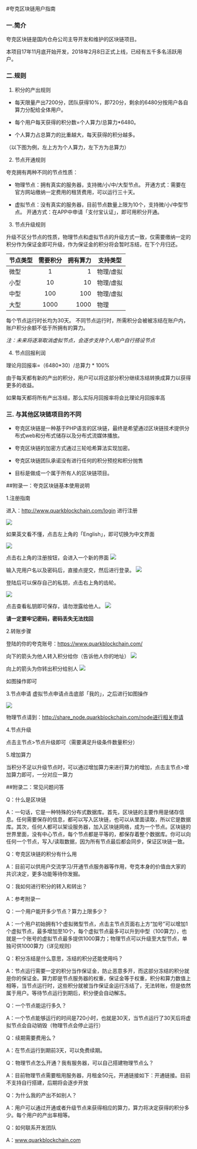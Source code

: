 #夸克区块链用户指南

### 一.简介

夸克区块链是国内仓舟公司主导开发和维护的区块链项目。

本项目17年11月底开始开发，2018年2月8日正式上线，已经有五千多名活跃用户。

### 二.规则

1. 积分的产出规则

- 每天限量产出7200分，团队获得10%，即720分，剩余的6480分按用户各自算力分配给全体用户。

- 每个用户每天获得的积分数=个人算力/总算力*6480。

- 个人算力占总算力的比重越大，每天获得的积分越多。

（以下图为例，左上方为个人算力，左下方为总算力）



2. 节点开通规则

夸克拥有两种不同的节点性质：

- 物理节点：拥有真实的服务器，支持微/小/中/大型节点。
开通方式：需要在官方网站缴纳一定费用的租赁费用，可以运行三十天。

- 虚拟节点：没有真实的服务器，目前节点数量上限为10个，支持微/小/中型节点。
开通方式：在APP中申请「支付宝认证」，即可用积分开通。
3. 节点升级规则

升级不区分节点的性质，物理节点和虚拟节点的升级方式一致，仅需要缴纳一定的积分作为保证金即可升级，作为保证金的积分将会暂时冻结，在下个月归还。

| 节点类型        | 需要积分           | 拥有算力  | 支持类型|
| ------------- |:-------------:| -----:|  -------------|
| 微型         | 1               | 1 | 物理/虚拟|
| 小型      | 10      |   10 |物理/虚拟|
| 中型 | 100      |   100 |物理/虚拟|
|大型| 1000|1000|物理|

每个节点运行时长均为30天。
不同节点运行时，所需积分会被被冻结在账户内，账户积分余额不低于所拥有的算力。

*注：未来将逐渐取消虚拟节点，会逐步支持个人用户自行搭设节点*

4. 节点回报利润

理论月回报率=（6480*30）/总算力 * 100%

由于每天都有新的产出的积分，用户可以将这部分积分继续冻结转换成算力以获得更多的收益。

如果每天都将所有产出冻结，那么实际月回报率将会比理论月回报率高

### 三. 与其他区块链项目的不同

- 夸克区块链是一种基于PHP语言的区块链，最终是希望通过区块链技术提供分布式web和分布式储存以及分布式流媒体播放。

- 夸克区块链的加密方式通过三轮哈希算法实现加密。

- 夸克区块链团队承诺没有进行任何的积分预挖和积分抛售

- 目标是做成一个属于所有人的区块链项目。

##附录一：夸克区块链基本使用说明

1.注册指南

进入：http://www.quarkblockchain.com/login 进行注册

![](https://upload-images.jianshu.io/upload_images/10632197-cad89ac0ac0626bf.png?imageMogr2/auto-orient/strip%7CimageView2/2/w/1240)


如果英文看不懂，点击左上角的「English」，即可切换为中文界面

![](https://upload-images.jianshu.io/upload_images/10632197-86ab2e87f6ab3fee.png?imageMogr2/auto-orient/strip%7CimageView2/2/w/1240)

点击右上角的注册按钮，会进入一个新的界面
![](https://upload-images.jianshu.io/upload_images/10632197-a6ba75ba96e26b87.png?imageMogr2/auto-orient/strip%7CimageView2/2/w/1240)


输入完用户名以及密码后，直接点提交，然后进行登录。
![](https://upload-images.jianshu.io/upload_images/10632197-a3134be768d69125.png?imageMogr2/auto-orient/strip%7CimageView2/2/w/1240)

登陆后可以保存自己的私钥，点击右上角的齿轮。

![](https://upload-images.jianshu.io/upload_images/10632197-29b04d7dbcec38dc.png?imageMogr2/auto-orient/strip%7CimageView2/2/w/1240)

点击查看私钥即可保存，请勿泄露给他人。
![](https://upload-images.jianshu.io/upload_images/10632197-80e73652e9dbea0b.png?imageMogr2/auto-orient/strip%7CimageView2/2/w/1240)


**请一定要牢记密码，密码丢失无法找回**


2.转账步骤

登陆的你的夸克账号：https://www.quarkblockchain.com/


向下的箭头为他人转入积分给你（告诉他人你的地址）
![](https://upload-images.jianshu.io/upload_images/10632197-d56c45360ba2d873.png?imageMogr2/auto-orient/strip%7CimageView2/2/w/1240)

向上的箭头为你转出积分给别人
![](https://upload-images.jianshu.io/upload_images/10632197-2ce0399447ae0272.png?imageMogr2/auto-orient/strip%7CimageView2/2/w/1240)


如图操作即可

3.节点申请
虚拟节点申请点击底部「我的」，之后进行如图操作

![](https://upload-images.jianshu.io/upload_images/10632197-f0c89fc478c451d5.png?imageMogr2/auto-orient/strip%7CimageView2/2/w/1240)

物理节点请到：http://share_node.quarkblockchain.com/node进行相关申请

4.节点升级

点击主节点>节点升级即可（需要满足升级条件数量积分）

5.增加算力

当积分不足以升级节点时，可以通过增加算力来进行算力的增加，点击主节点>增加算力即可，一分对应一算力




##附录二：常见问题问答

Q：什么是区块链

A：一句话，它是一种特殊的分布式数据库。首先，区块链的主要作用是储存信息。任何需要保存的信息，都可以写入区块链，也可以从里面读取，所以它是数据库。其次，任何人都可以架设服务器，加入区块链网络，成为一个节点。区块链的世界里面，没有中心节点，每个节点都是平等的，都保存着整个数据库。你可以向任何一个节点，写入/读取数据，因为所有节点最后都会同步，保证区块链一致。

Q：夸克区块链的积分有什么用

A：目前可以供用户交流学习/开通节点服务器等作用，夸克本身的价值由大家的共识决定，更多功能等待你发掘。

Q：我如何进行积分的转入和转出？

A：参考附录一

Q：一个用户能开多少节点？算力上限多少？

A：一个用户初始拥有1个虚拟微型节点，点击主节点页面右上方“加号”可以增加1个虚拟节点，最多增加至10个，每个虚拟节点最多可以升到中型（100算力），也就是一个账号的虚拟节点最多提供1000算力；物理节点可以升级至大型节点，单独可供1000算力（详见规则）

Q：积分冻结是什么意思，冻结的积分还能使用吗？

A：节点运行需要一定的积分当作保证金，防止恶意多开，而这部分冻结的积分就是你的保证金。算力即是节点服务器的权重，保证金等于权重，积分和算力数值上相等，当节点运行时，这些积分就被当作保证金运行冻结了，无法转账，但是依然属于用户。等待节点运行到期后，积分便会自动解冻。

Q：一个节点能运行多久？

A：一个节点能够运行的时间是720小时，也就是30天，当节点运行了30天后将虚拟节点会自动销毁（物理节点会停止运行）

Q：续期需要费用么？

A：在节点运行到期前3天，可以免费续期。

Q：物理节点怎么开通？我有服务器，可以自己搭建物理节点么？

A：目前物理节点需要租用服务器，月租金50元，开通链接如下：开通链接。目前不支持自行搭建，后期将会逐步开放

Q：为什么我的产出不如别人？

A：用户可以通过开通或者升级节点来获得相应的算力，算力将决定获得的积分多少。每个用户的产出率相等。

Q：如何联系开发团队

A：www.quarkblockchain.com
